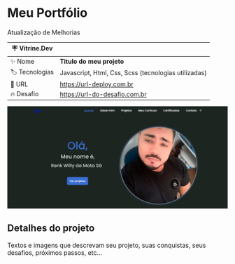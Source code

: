 # Meu Portfólio

Atualização de Melhorias

| :placard: Vitrine.Dev |     |
| -------------  | --- |
| :sparkles: Nome        | **Titulo do meu projeto**
| :label: Tecnologias | Javascript, Html, Css, Scss (tecnologias utilizadas)
| :rocket: URL         | https://url-deploy.com.br
| :fire: Desafio     | https://url-do-desafio.com.br

<!-- Inserir imagem com a #vitrinedev ao final do link -->
![](https://raw.githubusercontent.com/RenkSa/RenkSa.github.io/main/portfolio/myportfolio.png#vitrinedev)

## Detalhes do projeto

Textos e imagens que descrevam seu projeto, suas conquistas, seus desafios, próximos passos, etc...
